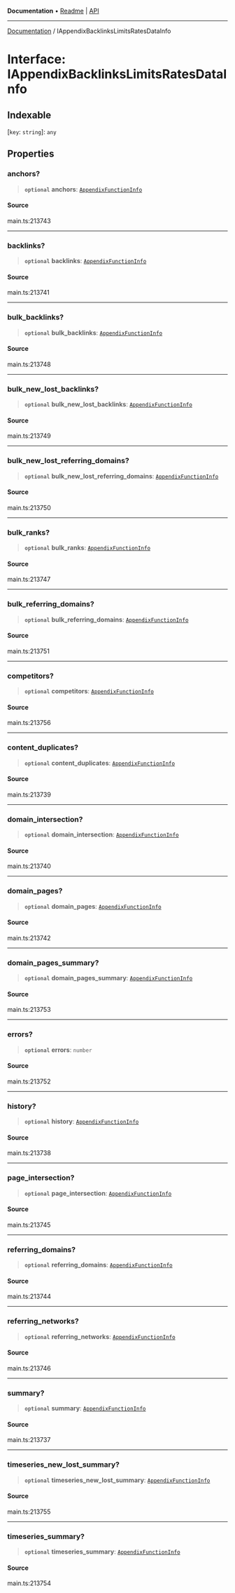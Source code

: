 **Documentation** • [Readme](../README.md) \| [API](../globals.md)

***

[Documentation](../README.md) / IAppendixBacklinksLimitsRatesDataInfo

# Interface: IAppendixBacklinksLimitsRatesDataInfo

## Indexable

 \[`key`: `string`\]: `any`

## Properties

### anchors?

> **`optional`** **anchors**: [`AppendixFunctionInfo`](../classes/AppendixFunctionInfo.md)

#### Source

main.ts:213743

***

### backlinks?

> **`optional`** **backlinks**: [`AppendixFunctionInfo`](../classes/AppendixFunctionInfo.md)

#### Source

main.ts:213741

***

### bulk\_backlinks?

> **`optional`** **bulk\_backlinks**: [`AppendixFunctionInfo`](../classes/AppendixFunctionInfo.md)

#### Source

main.ts:213748

***

### bulk\_new\_lost\_backlinks?

> **`optional`** **bulk\_new\_lost\_backlinks**: [`AppendixFunctionInfo`](../classes/AppendixFunctionInfo.md)

#### Source

main.ts:213749

***

### bulk\_new\_lost\_referring\_domains?

> **`optional`** **bulk\_new\_lost\_referring\_domains**: [`AppendixFunctionInfo`](../classes/AppendixFunctionInfo.md)

#### Source

main.ts:213750

***

### bulk\_ranks?

> **`optional`** **bulk\_ranks**: [`AppendixFunctionInfo`](../classes/AppendixFunctionInfo.md)

#### Source

main.ts:213747

***

### bulk\_referring\_domains?

> **`optional`** **bulk\_referring\_domains**: [`AppendixFunctionInfo`](../classes/AppendixFunctionInfo.md)

#### Source

main.ts:213751

***

### competitors?

> **`optional`** **competitors**: [`AppendixFunctionInfo`](../classes/AppendixFunctionInfo.md)

#### Source

main.ts:213756

***

### content\_duplicates?

> **`optional`** **content\_duplicates**: [`AppendixFunctionInfo`](../classes/AppendixFunctionInfo.md)

#### Source

main.ts:213739

***

### domain\_intersection?

> **`optional`** **domain\_intersection**: [`AppendixFunctionInfo`](../classes/AppendixFunctionInfo.md)

#### Source

main.ts:213740

***

### domain\_pages?

> **`optional`** **domain\_pages**: [`AppendixFunctionInfo`](../classes/AppendixFunctionInfo.md)

#### Source

main.ts:213742

***

### domain\_pages\_summary?

> **`optional`** **domain\_pages\_summary**: [`AppendixFunctionInfo`](../classes/AppendixFunctionInfo.md)

#### Source

main.ts:213753

***

### errors?

> **`optional`** **errors**: `number`

#### Source

main.ts:213752

***

### history?

> **`optional`** **history**: [`AppendixFunctionInfo`](../classes/AppendixFunctionInfo.md)

#### Source

main.ts:213738

***

### page\_intersection?

> **`optional`** **page\_intersection**: [`AppendixFunctionInfo`](../classes/AppendixFunctionInfo.md)

#### Source

main.ts:213745

***

### referring\_domains?

> **`optional`** **referring\_domains**: [`AppendixFunctionInfo`](../classes/AppendixFunctionInfo.md)

#### Source

main.ts:213744

***

### referring\_networks?

> **`optional`** **referring\_networks**: [`AppendixFunctionInfo`](../classes/AppendixFunctionInfo.md)

#### Source

main.ts:213746

***

### summary?

> **`optional`** **summary**: [`AppendixFunctionInfo`](../classes/AppendixFunctionInfo.md)

#### Source

main.ts:213737

***

### timeseries\_new\_lost\_summary?

> **`optional`** **timeseries\_new\_lost\_summary**: [`AppendixFunctionInfo`](../classes/AppendixFunctionInfo.md)

#### Source

main.ts:213755

***

### timeseries\_summary?

> **`optional`** **timeseries\_summary**: [`AppendixFunctionInfo`](../classes/AppendixFunctionInfo.md)

#### Source

main.ts:213754
